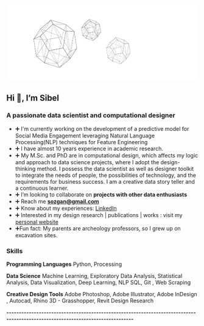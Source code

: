 <img src="https://github.com/sibelyozgan/sibelyozgan/blob/main/gifsib5.gif" width="screen" height="200">

## Hi 👋, I’m Sibel
### A passionate data scientist and computational designer</h3>

- ➕ I'm currently working on the development of a predictive model for Social Media Engagement leveraging Natural Language Processing(NLP) techniques for Feature Engineering
- ➕ I have almost 10 years experience in academic research.
- ➕ My M.Sc. and PhD are in computational design, which affects my logic and approach to data science projects, where I adopt the design-thinking method. I possess the data scientist as well as designer toolkit to integrate the needs of people, the possibilities of technology, and the requirements for business success. I am a creative data story teller and a continuous learner.
- ➕ I’m looking to collaborate on **projects with other data enthusiasts**
- ➕ Reach me **sozgan@gmail.com**
- ➕ Know about my experiences: [LinkedIn](https://www.linkedin.com/in/sibelyozgan/)
- ➕ Interested in my design research | publications | works : visit my [personal website](https://sibelozgan.com)
- ➕Fun fact: My parents are archeology professors, so I grew up on excavation sites. 

### Skills

**Programming Languages**
Python, Processing

**Data Science**
Machine Learning,
Exploratory Data Analysis, Statistical
Analysis, Data Visualization,
Deep Learning, NLP
SQL, Git , Web Scraping

**Creative Design Tools**
Adobe Photoshop, Adobe Illustrator,
Adobe InDesign , Autocad, Rhino 3D -
Grasshopper, Revit
Design Research 

**-------------------------------------------------------------------------------------------------------------------------------**

<!--
**sibelyozgan/sibelyozgan** is a ✨ _special_ ✨ repository because its `README.md` (this file) appears on your GitHub profile.

Here are some ideas to get you started:

- 🔭 I’m currently working on ...
- 🌱 I’m currently learning ...
- 👯 I’m looking to collaborate on ...
- 🤔 I’m looking for help with ...
- 💬 Ask me about ...
- 📫 How to reach me: ...
- 😄 Pronouns: ...
- ⚡ Fun fact: ...
<img src="https://github.com/sibelyozgan/sibelyozgan/blob/main/tas5.jpeg" width="450" height="270">
<img align="left" img src="https://github.com/sibelyozgan/sibelyozgan/blob/main/tas5.jpeg" width="480" height="270"/>
**Fun fact: My parents are archeology professors, so I grew up on excavation sites. Here is a photo:**
<img align="left" img src="https://github.com/sibelyozgan/sibelyozgan/blob/main/tas3.jpeg" width="480" height="300"/>
-->
